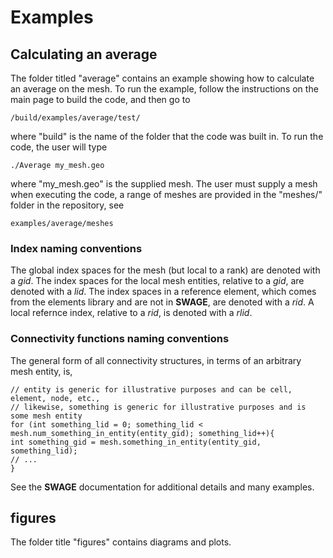 # Examples

## Calculating an average

The folder titled "average" contains an example showing how to calculate an average on the mesh. To run the example, follow the instructions on the main page to build the code, and then go to

```
/build/examples/average/test/
```
where "build" is the name of the folder that the code was built in.  To run the code, the user will type
```
./Average my_mesh.geo
```
where "my_mesh.geo" is the supplied mesh.  The user must supply a mesh when executing the code, a range of meshes are provided in the "meshes/" folder in the repository, see
```
examples/average/meshes
```



### Index naming conventions
The global index spaces for the mesh (but local to a rank) are denoted with a _gid_.  The index spaces for the local mesh entities, relative to a _gid_, are denoted with a _lid_.  The index spaces in a reference element, which comes from the elements library and are not in **SWAGE**, are denoted with a _rid_.  A local refernce index, relative to a _rid_, is denoted with a _rlid_.


### Connectivity functions naming conventions
The general form of all connectivity structures, in terms of an arbitrary mesh entity, is,
```
// entity is generic for illustrative purposes and can be cell, element, node, etc., 
// likewise, something is generic for illustrative purposes and is some mesh entity 
for (int something_lid = 0; something_lid < mesh.num_something_in_entity(entity_gid); something_lid++){
int something_gid = mesh.something_in_entity(entity_gid, something_lid); 
// ...
}
```
See the **SWAGE** documentation for additional details and many examples.


## figures

The folder title "figures" contains diagrams and plots. 



